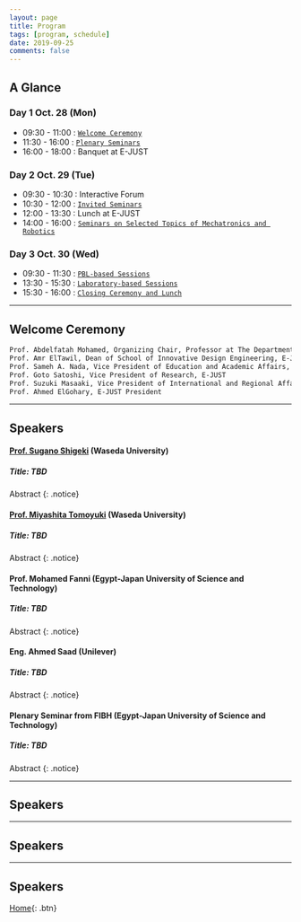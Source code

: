 ```yaml
---
layout: page
title: Program
tags: [program, schedule]
date: 2019-09-25
comments: false
---
```


## A Glance

### Day 1 Oct. 28 (Mon)

* 09:30 - 11:00 : [`Welcome Ceremony`](#welcome-ceremony)
* 11:30 - 16:00 : [`Plenary Seminars`](#speakers)
* 16:00 - 18:00 : Banquet at E-JUST

### Day 2 Oct. 29 (Tue)

* 09:30 - 10:30 : Interactive Forum
* 10:30 - 12:00 : [`Invited Seminars`](#speakers)
* 12:00 - 13:30 : Lunch at E-JUST
* 14:00 - 16:00 : [`Seminars on Selected Topics of Mechatronics and Robotics`](#speakers)

### Day 3 Oct. 30 (Wed)

* 09:30 - 11:30 : [`PBL-based Sessions`](#speakers)
* 13:30 - 15:30 : [`Laboratory-based Sessions`](#speakers)
* 15:30 - 16:00 : [`Closing Ceremony and Lunch`](#speakers)


---

## Welcome Ceremony

~~~ html
Prof. Abdelfatah Mohamed, Organizing Chair, Professor at The Department of Mechatronics and Robotics, E-JUST
Prof. Amr ElTawil, Dean of School of Innovative Design Engineering, E-JUST
Prof. Sameh A. Nada, Vice President of Education and Academic Affairs, E-JUST
Prof. Goto Satoshi, Vice President of Research, E-JUST
Prof. Suzuki Masaaki, Vice President of International and Regional Affairs, E-JUST
Prof. Ahmed ElGohary, E-JUST President
~~~

---

## Speakers

#### [Prof. Sugano Shigeki](http://www.sugano.mech.waseda.ac.jp/) (Waseda University)

##### Title: TBD

Abstract
{: .notice}

#### [Prof. Miyashita Tomoyuki](http://www.miyashita.mmech.waseda.ac.jp/) (Waseda University)

##### Title: TBD

Abstract
{: .notice}

#### Prof. Mohamed Fanni (Egypt-Japan University of Science and Technology)

##### Title: TBD

Abstract
{: .notice}


#### Eng. Ahmed Saad (Unilever)

##### Title: TBD

Abstract
{: .notice}


#### Plenary Seminar from FIBH (Egypt-Japan University of Science and Technology)

##### Title: TBD

Abstract
{: .notice}


---

## Speakers


---

## Speakers

---

## Speakers



[Home](https://pemtr2019.github.io){: .btn}

